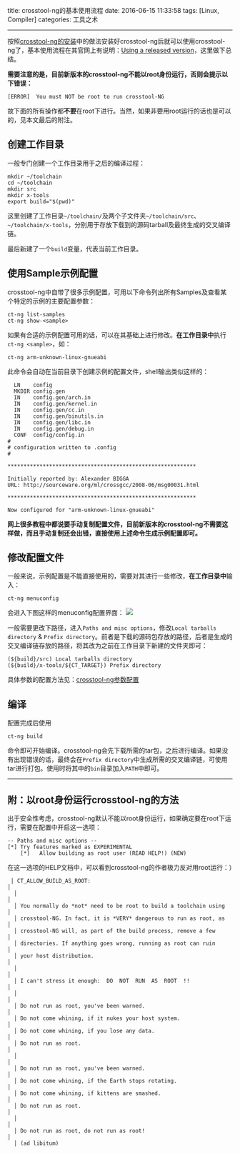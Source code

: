 title: crosstool-ng的基本使用流程
date: 2016-06-15 11:33:58
tags: [Linux, Compiler]
categories: 工具之术

---

按照[crosstool-ng的安装](/2016/06/14/crosstool-ng%E7%9A%84%E5%AE%89%E8%A3%85/)中的做法安装好crosstool-ng后就可以使用crosstool-ng了，基本使用流程在其官网上有说明：[Using a released version](http://crosstool-ng.org/#using_a_released_version)，这里做下总结。

<!--more-->

**需要注意的是，目前新版本的crosstool-ng不能以root身份运行，否则会提示以下错误：**
``` shell
[ERROR]  You must NOT be root to run crosstool-NG
```

故下面的所有操作都**不要**在root下进行。当然，如果非要用root运行的话也是可以的，见本文最后的附注。

## 创建工作目录
一般专门创建一个工作目录用于之后的编译过程：
```
mkdir ~/toolchain
cd ~/toolchain
mkdir src
mkdir x-tools
export build="$(pwd)"
```

这里创建了工作目录`~/toolchain/`及两个子文件夹`~/toolchain/src`、`~/toolchain/x-tools`，分别用于存放下载到的源码tarball及最终生成的交叉编译链。

最后新建了一个`build`变量，代表当前工作目录。

## 使用Sample示例配置
crosstool-ng中自带了很多示例配置，可用以下命令列出所有Samples及查看某个特定的示例的主要配置参数：
```
ct-ng list-samples
ct-ng show-<sample>
```

如果有合适的示例配置可用的话，可以在其基础上进行修改。**在工作目录中**执行`ct-ng <sample>`，如：
``` shell
ct-ng arm-unknown-linux-gnueabi
```

此命令会自动在当前目录下创建示例的配置文件，shell输出类似这样的：
``` shell
  LN    config
  MKDIR config.gen
  IN    config.gen/arch.in
  IN    config.gen/kernel.in
  IN    config.gen/cc.in
  IN    config.gen/binutils.in
  IN    config.gen/libc.in
  IN    config.gen/debug.in
  CONF  config/config.in
#
# configuration written to .config
#

***********************************************************

Initially reported by: Alexander BIGGA
URL: http://sourceware.org/ml/crossgcc/2008-06/msg00031.html

***********************************************************

Now configured for "arm-unknown-linux-gnueabi"
```

**网上很多教程中都说要手动复制配置文件，目前新版本的crosstool-ng不需要这样做，而且手动复制还会出错，直接使用上述命令生成示例配置即可。**

## 修改配置文件
一般来说，示例配置是不能直接使用的，需要对其进行一些修改，**在工作目录中**输入：
``` shell
ct-ng menuconfig
```
会进入下图这样的menuconfig配置界面：
![](http://gmf.shengnengjin.cn/20160615105843.png)

一般需要更改下路径，进入`Paths and misc options`，修改`Local tarballs directory` & `Prefix directory`。前者是下载的源码包存放的路径，后者是生成的交叉编译链存放的路径，将其改为之前在工作目录下新建的文件夹即可：
``` shell
(${build}/src) Local tarballs directory
(${build}/x-tools/${CT_TARGET}) Prefix directory
```

具体参数的配置方法见：[crosstool-ng参数配置](/2016/06/16/crosstool-ng%E5%8F%82%E6%95%B0%E9%85%8D%E7%BD%AE/)

## 编译
配置完成后使用
``` shell
ct-ng build
```
命令即可开始编译。crosstool-ng会先下载所需的tar包，之后进行编译。如果没有出现错误的话，最终会在`Prefix directory`中生成所需的交叉编译链，可使用tar进行打包。使用时将其中的`bin`目录加入`PATH`中即可。

----------

## 附：以root身份运行crosstool-ng的方法

出于安全性考虑，crosstool-ng默认不能以root身份运行，如果确定要在root下运行，需要在配置中开启这一选项：
``` shell
-- Paths and misc options --
[*] Try features marked as EXPERIMENTAL
    [*]   Allow building as root user (READ HELP!) (NEW)
```

在这一选项的HELP文档中，可以看到crosstool-ng的作者极力反对用root运行：）
``` shell
 │ CT_ALLOW_BUILD_AS_ROOT:                                                                                                  │  
  │                                                                                                                          │  
  │ You normally do *not* need to be root to build a toolchain using                                                         │  
  │ crosstool-NG. In fact, it is *VERY* dangerous to run as root, as                                                         │  
  │ crosstool-NG will, as part of the build process, remove a few                                                            │  
  │ directories. If anything goes wrong, running as root can ruin                                                            │  
  │ your host distribution.                                                                                                  │  
  │                                                                                                                          │  
  │ I can't stress it enough:  DO  NOT  RUN  AS  ROOT  !!                                                                    │  
  │                                                                                                                          │  
  │ Do not run as root, you've been warned.                                                                                  │  
  │ Do not come whining, if it nukes your host system.                                                                       │  
  │ Do not come whining, if you lose any data.                                                                               │  
  │ Do not run as root.                                                                                                      │  
  │                                                                                                                          │  
  │ Do not run as root, you've been warned.                                                                                  │  
  │ Do not come whining, if the Earth stops rotating.                                                                        │  
  │ Do not come whining, if kittens are smashed.                                                                             │  
  │ Do not run as root.                                                                                                      │  
  │                                                                                                                          │  
  │ Do not run as root, do not run as root!                                                                                  │  
  │ (ad libitum)
```

